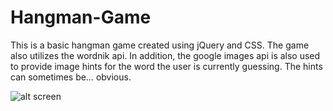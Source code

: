 # Hangman-Game

This is a basic hangman game created using jQuery and CSS. The game also utilizes the wordnik api. In addition, the google images api is also used to provide image hints for the word the user is currently guessing. The hints can sometimes be… obvious.

![alt screen](https://user-images.githubusercontent.com/2763308/39089496-2be03aa8-4596-11e8-91ab-14668836ecb4.gif)